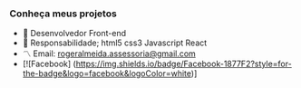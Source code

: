 ### Conheça meus projetos

- 🔭 Desenvolvedor Front-end
- 🌱 Responsabilidade; html5 css3 Javascript React
- 〽️ Email: rogeralmeida.assessoria@gmail.com
- [![Facebook] (https://img.shields.io/badge/Facebook-1877F2?style=for-the-badge&logo=facebook&logoColor=white)]

